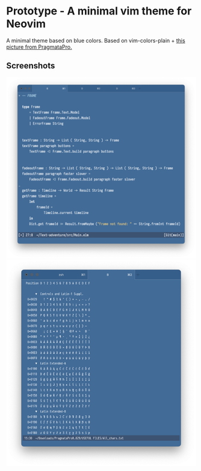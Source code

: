 # Prototype - A minimal vim theme for Neovim

A minimal theme based on blue colors. Based on vim-colors-plain + [this picture from PragmataPro.](https://fsd.it/wp-content/uploads/2015/12/PragmataPro_IPA_sample.png.webp)

## Screenshots

![Screenshot](screenshots/prototype.png)
![Screenshot](screenshots/prototype2.png)
